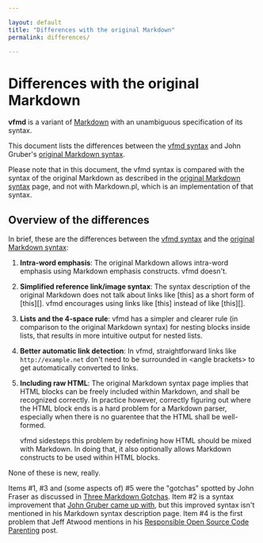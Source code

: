 ```yaml
---

layout: default  
title: "Differences with the original Markdown"  
permalink: differences/  

---
```


# Differences with the original Markdown

**vfmd** is a variant of [Markdown] with an unambiguous specification of
its syntax.

This document lists the differences between the [vfmd syntax] and John
Gruber's [original Markdown syntax].

Please note that in this document, the vfmd syntax is compared with the
syntax of the original Markdown as described in the [original Markdown
syntax] page, and not with Markdown.pl, which is an implementation of
that syntax.

[Markdown]: http://daringfireball.net/projects/markdown/
[original Markdown syntax]: http://daringfireball.net/projects/markdown/syntax
[vfmd syntax]: http://vfmd.github.io/vfmd-spec/userguide/

## Overview of the differences

In brief, these are the differences between the [vfmd syntax] and the
[original Markdown syntax]:

 1. **Intra-word emphasis**: The original Markdown allows intra-word
    emphasis using Markdown emphasis constructs. vfmd doesn't.

 2. **Simplified reference link/image syntax**: The syntax description
    of the original Markdown does not talk about links like [this] as a
    short form of [this][]. vfmd encourages using links like [this]
    instead of like [this][].

 3. **Lists and the 4-space rule**: vfmd has a simpler and clearer rule
    (in comparison to the original Markdown syntax) for nesting blocks
    inside lists, that results in more intuitive output for nested
    lists.

 4. **Better automatic link detection**: In vfmd, straightforward links
    like `http://example.net` don't need to be surrounded in \<angle
    brackets\> to get automatically converted to links.

 5. **Including raw HTML**: The original Markdown syntax page implies that
    HTML blocks can be freely included within Markdown, and shall be
    recognized correctly. In practice however, correctly figuring out
    where the HTML block ends is a hard problem for a Markdown parser,
    especially when there is no guarentee that the HTML shall be
    well-formed.

    vfmd sidesteps this problem by redefining how HTML should be mixed
    with Markdown. In doing that, it also optionally allows Markdown
    constructs to be used within HTML blocks.

None of these is new, really.

Items #1, #3 and (some aspects of) #5 were the "gotchas" spotted by John
Fraser as discussed in [Three Markdown Gotchas]. Item #2 is a syntax
improvement that [John Gruber came up with], but this improved syntax
isn't mentioned in his Markdown syntax description page. Item #4 is the
first problem that Jeff Atwood mentions in his [Responsible Open Source
Code Parenting] post.

[Three Markdown Gotchas]: http://blog.stackoverflow.com/2008/06/three-markdown-gotcha/
[John Gruber came up with]: http://six.pairlist.net/pipermail/markdown-discuss/2005-March/001117.html
[Responsible Open Source Code Parenting]: http://www.codinghorror.com/blog/2009/12/responsible-open-source-code-parenting.html
